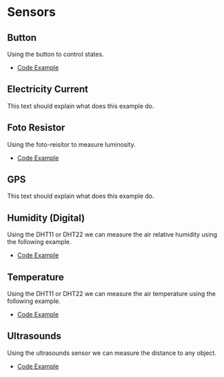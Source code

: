 # Sensors
## Button
Using the button to control states.
* [Code Example](button)

## Electricity Current
This text should explain what does this example do.

## Foto Resistor
Using the foto-reisitor to measure luminosity.
* [Code Example](foto-resistor)

## GPS
This text should explain what does this example do.

## Humidity (Digital)
Using the DHT11 or DHT22 we can measure the air relative humidity using the following example.
* [Code Example](humidity_digital)

## Temperature
Using the DHT11 or DHT22 we can measure the air temperature using the following example.
* [Code Example](temperature_digital)

## Ultrasounds
Using the ultrasounds sensor we can measure the distance to any object.
* [Code Example](ultrasounds)